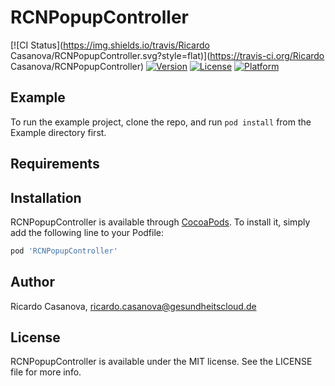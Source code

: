 # RCNPopupController

[![CI Status](https://img.shields.io/travis/Ricardo Casanova/RCNPopupController.svg?style=flat)](https://travis-ci.org/Ricardo Casanova/RCNPopupController)
[![Version](https://img.shields.io/cocoapods/v/RCNPopupController.svg?style=flat)](https://cocoapods.org/pods/RCNPopupController)
[![License](https://img.shields.io/cocoapods/l/RCNPopupController.svg?style=flat)](https://cocoapods.org/pods/RCNPopupController)
[![Platform](https://img.shields.io/cocoapods/p/RCNPopupController.svg?style=flat)](https://cocoapods.org/pods/RCNPopupController)

## Example

To run the example project, clone the repo, and run `pod install` from the Example directory first.

## Requirements

## Installation

RCNPopupController is available through [CocoaPods](https://cocoapods.org). To install
it, simply add the following line to your Podfile:

```ruby
pod 'RCNPopupController'
```

## Author

Ricardo Casanova, ricardo.casanova@gesundheitscloud.de

## License

RCNPopupController is available under the MIT license. See the LICENSE file for more info.
